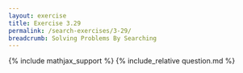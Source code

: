 ```yaml
---
layout: exercise
title: Exercise 3.29
permalink: /search-exercises/3-29/
breadcrumb: Solving Problems By Searching
---
```


{% include mathjax_support %}
{% include_relative question.md %}
